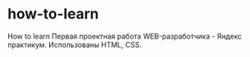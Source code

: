 # how-to-learn
How to learn
Первая проектная работа WEB-разработчика - Яндекс практикум.
Использованы HTML, CSS.
